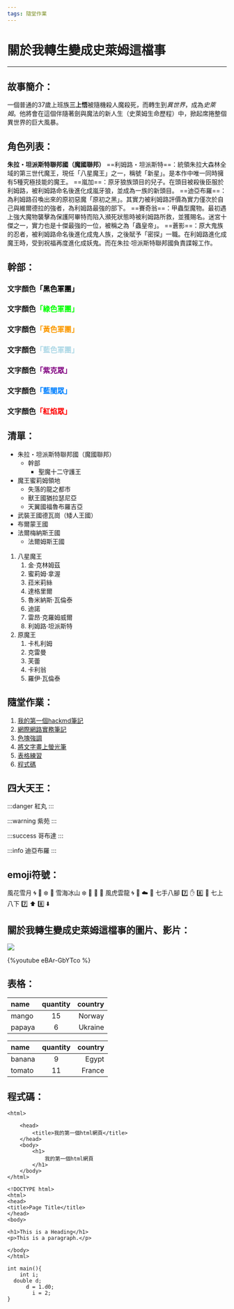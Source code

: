 ```yaml
---
tags: 隨堂作業
---
```


# 關於我轉生變成史萊姆這檔事
---
## 故事簡介：
一個普通的37歲上班族**三上悟**被隨機殺人魔殺死，而轉生到*異世界*，成為*史萊姆*。他將會在這個伴隨著劍與魔法的新人生（史萊姆生命歷程）中，掀起席捲整個異世界的巨大風暴。

## 角色列表：
**朱拉・坦派斯特聯邦國（魔國聯邦）**
==利姆路・坦派斯特==：統領朱拉大森林全域的第三世代魔王，現任「八星魔王」之一，稱號「新星」。是本作中唯一同時擁有5種究極技能的魔王。
==嵐加==：原牙狼族頭目的兒子。在頭目被殺後臣服於利姆路，被利姆路命名後進化成嵐牙狼，並成為一族的新頭目。
==迪亞布羅==：為利姆路召喚出來的原初惡魔「原初之黑」。其實力被利姆路評價為實力僅次於自己與維爾德拉的強者，為利姆路最強的部下。
==賽奇翁==：甲蟲型魔物。最初遇上強大魔物襲擊為保護阿畢特而陷入瀕死狀態時被利姆路所救，並獲賜名。迷宮十傑之一，實力也是十傑最強的一位，被稱之為「蟲皇帝」。
==蒼影==：原大鬼族的忍者，被利姆路命名後進化成鬼人族，之後賦予「密探」一職。在利姆路進化成魔王時，受到祝福再度進化成妖鬼。而在朱拉·坦派斯特聯邦國負責諜報工作。

## 幹部：
### 文字顏色<font color=000000>「黑色軍團」</font>
### 文字顏色<font color=00FF00>「綠色軍團」</font>
### 文字顏色<font color=FB9900>「黃色軍團」</font>
### 文字顏色<font color=lightblue>「藍色軍團」</font>
### 文字顏色<font color=purple>「紫克眾」</font>
### 文字顏色<font color=0080ff>「藍闇眾」</font>
### 文字顏色<font color=red>「紅焰眾」</font>

## 清單：
- 朱拉・坦派斯特聯邦國（魔國聯邦）
    - 幹部
        - 聖魔十二守護王
- 魔王蜜莉姆領地
    - 失落的龍之都市
    - 獸王國猶拉瑟尼亞
    - 天翼國福魯布羅吉亞
- 武裝王國德瓦崗（矮人王國）
- 布爾蒙王國
- 法爾梅納斯王國
    - 法爾姆斯王國

1. 八星魔王
    1. 金·克林姆茲
    2. 蜜莉姆·拿渥
    3. 菈米莉絲
    4. 達格里爾
    5. 魯米納斯·瓦倫泰
    6. 迪諾
    7. 雷昂·克羅姆威爾
    8. 利姆路·坦派斯特
3. 原魔王
    1. 卡札利姆
    2. 克雷曼
    3. 芙蕾
    4. 卡利翁
    5. 羅伊·瓦倫泰

## 隨堂作業：
1. [我的第一個hackmd筆記](https://hackmd.io/@064/SyILispg9)
2. [網際網路實務筆記](https://hackmd.io/@064/rJq3lmgM9)
3. [色塊強調](https://hackmd.io/@064/HyB3yVgMc)
4. [將文字畫上螢光筆](https://hackmd.io/@064/S14aSLYMq)
5. [表格練習](https://hackmd.io/@064/SJC7z5f7c)
6. [程式碼](https://hackmd.io/@064/B1_b1Rsm9)

## 四大天王：
:::danger
紅丸
:::

:::warning
紫苑
:::

:::success
哥布達
:::

:::info
迪亞布羅
:::

## emoji符號：
風花雪月
:cyclone: :cherry_blossom: :snowflake: :crescent_moon:
雪海冰山
:snowflake: :ocean: :icecream: :mount_fuji:
風虎雲龍
:cyclone: :tiger: :cloud: :dragon:
七手八腳
:seven: :hand: :eight: :feet:
七上八下
:seven: :arrow_up: :eight: :arrow_down:

## 關於我轉生變成史萊姆這檔事的圖片、影片：
![](https://i.imgur.com/XEMTtNy.jpg)

{%youtube eBAr-GbYTco %}

## 表格：
| name    |  quantity  | country |
|:--------|:----------:|--------:|
| mango   |     15     |  Norway |
| papaya  |      6     | Ukraine |

| name    |  quantity  | country |
|:--------|:----------:|--------:|
| banana  |      9     |   Egypt |
| tomato  |     11     |  France |

## 程式碼：
```htmlembedded=50
<html>
    
    <head>
        <title>我的第一個html網頁</title>
    </head>
    <body>
        <h1>
            我的第一個html網頁
        </h1>
    </body>
</html> 
```
```htmlembedded=61
<!DOCTYPE html>
<html>
<head>
<title>Page Title</title>
</head>
<body>

<h1>This is a Heading</h1>
<p>This is a paragraph.</p>

</body>
</html>
```
```python=100
int main(){
    int i;
  double d;
      d = 1.d0;
        i = 2;
}
```
